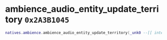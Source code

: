 # ambience_audio_entity_update_territory `0x2A3B1045`

```lua
natives.ambience.ambience_audio_entity_update_territory(_unk0 --[[ integer ]])
```